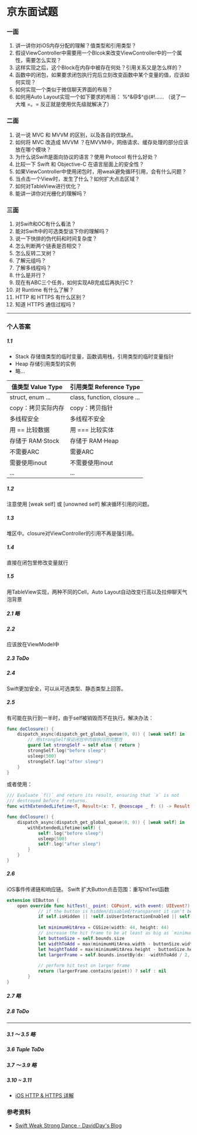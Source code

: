 # 京东面试题
### 一面

1. 讲一讲你对iOS内存分配的理解？值类型和引用类型？
2. 假设ViewController中需要用一个Blcok来改变ViewController中的一个属性，需要怎么实现？
3. 这样实现之后，这个Block在内存中被存在何处？引用关系又是怎么样的？
4. 函数中的闭包，如果要求闭包执行完后立刻改变函数中某个变量的值，应该如何实现？
5. 如何实现一个类似于微信聊天界面的布局？
6. 如何用Auto Layout实现一个如下要求的布局： %^&@$^@(#!...... （说了一大堆 =。= 反正就是使用优先级就解决了）

### 二面

1. 说一说 MVC 和 MVVM 的区别，以及各自的优缺点。
2. 如何将 MVC 改造成 MVVM ？在MVVM中，网络请求、缓存处理的部分应该放在哪个模块？
3. 为什么说Swift是面向协议的语言？使用 Protocol 有什么好处？
4. 比较一下 Swift 和 Objective-C 在语言层面上的安全性？
5. 如果ViewController中使用闭包时，用weak避免循环引用，会有什么问题？
6. 当点击一个View时，发生了什么？如何扩大点击区域？
7. 如何对TableView进行优化？
8. 能讲一讲你对光栅化的理解吗？

### 三面
1. 对Swift和OC有什么看法？
2. 能对Swift中的可选类型谈下你的理解吗？
3. 说一下快排的伪代码和时间复杂度？
4. 怎么判断两个链表是否相交？
5. 怎么反转二叉树？
6. 了解元组吗？
7. 了解多线程吗？
8. 什么是并行？
9. 现在有ABC三个任务，如何实现AB完成后再执行C？
10. 对 Runtime 有什么了解？
11. HTTP 和 HTTPS 有什么区别？
12. 知道 HTTPS 通信过程吗？

-------

### 个人答案

##### 1.1
- Stack 存储值类型的临时变量，函数调用栈，引用类型的临时变量指针
- Heap 存储引用类型的实例
- 略…


| 值类型 Value Type | 引用类型 Reference Type |
| --- | --- |
| struct, enum ... | class, function, closure ... |
| copy：拷贝实际内存 | copy：拷贝指针 |
| 多线程安全 | 多线程不安全 |
| 用 == 比较数据 | 用 === 比较实体 |
| 存储于 RAM·Stock | 存储于 RAM·Heap |
| 不需要ARC | 需要ARC |
| 需要使用inout | 不需要使用inout |
| ... | ... |

##### 1.2
注意使用 [weak self] 或 [unowned self] 解决循环引用的问题。

##### 1.3
堆区中。closure对ViewController的引用不再是强引用。

##### 1.4
直接在闭包里修改变量就行

##### 1.5
用TableView实现，两种不同的Cell，Auto Layout自动改变行高以及拉伸聊天气泡背景

##### 2.1 略

##### 2.2
应该放在ViewModel中

##### 2.3 ToDo

##### 2.4
Swift更加安全，可以从可选类型、静态类型上回答。

##### 2.5
有可能在执行到一半时，由于self被销毁而不在执行。解决办法：

```Swift
func doClosure() {
    dispatch_async(dispatch_get_global_queue(0, 0)) { [weak self] in
        // 用strongSelf保证闭包中内容执行的完整性
        guard let strongSelf = self else { return }  
        strongSelf.log("before sleep")
        usleep(500)
        strongSelf.log("after sleep")
    }
}
```

或者使用：

```Swift
/// Evaluate `f()` and return its result, ensuring that `x` is not
/// destroyed before f returns.
func withExtendedLifetime<T, Result>(x: T, @noescape _ f: () -> Result) -> Result

func doClosure() {
    dispatch_async(dispatch_get_global_queue(0, 0)) { [weak self] in
        withExtendedLifetime(self) {
            self!.log("before sleep")
            usleep(500)
            self!.log("after sleep")
        }
    }
}
```

##### 2.6 
iOS事件传递链和响应链。
Swift 扩大Button点击范围：重写hitTest函数

```Swift
extension UIButton {
    open override func hitTest(_ point: CGPoint, with event: UIEvent?) -> UIView? {
            // if the button is hidden/disabled/transparent it can't be hit
            if self.isHidden || !self.isUserInteractionEnabled || self.alpha < 0.01 { return nil }
            
            let minimumHitArea = CGSize(width: 44, height: 44)
            // increase the hit frame to be at least as big as `minimumHitArea`
            let buttonSize = self.bounds.size
            let widthToAdd = max(minimumHitArea.width - buttonSize.width, 0)
            let heightToAdd = max(minimumHitArea.height - buttonSize.height, 0)
            let largerFrame = self.bounds.insetBy(dx: -widthToAdd / 2, dy: -heightToAdd / 2)
            
            // perform hit test on larger frame
            return (largerFrame.contains(point)) ? self : nil
        }
}
```

##### 2.7 略

##### 2.8 ToDo

-------

##### 3.1 ～ 3.5 略

##### 3.6 Tuple ToDo

##### 3.7 ～ 3.9 略

##### 3.10 ~ 3.11 
- [iOS HTTP & HTTPS 详解](https://github.com/RickeyBoy/Rickey-iOS-Notes/blob/master/%E7%AC%94%E8%AE%B0/iOS%20HTTP%20%26%20HTTPS%20%E8%AF%A6%E8%A7%A3.md)

### 参考资料
- [Swift Weak Strong Dance - DavidDay's Blog](https://daiweilai.github.io/2015/12/23/Swift%E4%B8%AD%E7%9A%84Weak-Strong-Dance/)



